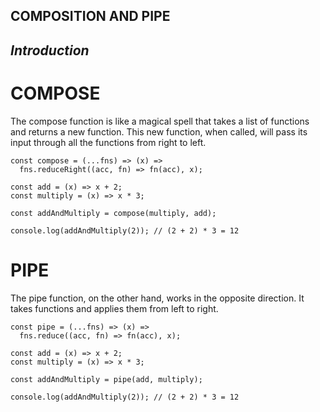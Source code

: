 ## COMPOSITION AND PIPE

## _Introduction_

# COMPOSE
The compose function is like a magical spell that takes a list of functions and returns a new function. This new function, when called, will pass its input through all the functions from right to left.

```
const compose = (...fns) => (x) =>
  fns.reduceRight((acc, fn) => fn(acc), x);

const add = (x) => x + 2;
const multiply = (x) => x * 3;

const addAndMultiply = compose(multiply, add);

console.log(addAndMultiply(2)); // (2 + 2) * 3 = 12
```

# PIPE
The pipe function, on the other hand, works in the opposite direction. It takes functions and applies them from left to right.

```
const pipe = (...fns) => (x) =>
  fns.reduce((acc, fn) => fn(acc), x);

const add = (x) => x + 2;
const multiply = (x) => x * 3;

const addAndMultiply = pipe(add, multiply);

console.log(addAndMultiply(2)); // (2 + 2) * 3 = 12
```